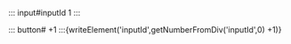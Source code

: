 ::: input#inputId
1
:::

::: button#
+1
:::{writeElement('inputId',getNumberFromDiv('inputId',0) +1)}
